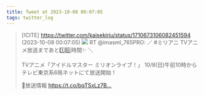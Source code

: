 ```yaml
---
title: Tweet at 2023-10-08 00:07:05
tags: twitter_log
---
```


> [!CITE] https://twitter.com/kaisekiriu/status/1710673106082451594 (2023-10-08 00:07:05)
> ![](https://twitter.com/kaisekiriu/status/1710673106082451594)
> RT @imasml_765PRO: ／
> #ミリアニ
> TVアニメ放送まであと1️⃣0️⃣時間✨
> ＼
> 
> TVアニメ「アイドルマスター ミリオンライブ！」
> 10/8(日)午前10時から
> テレビ東京系6局ネットにて放送開始！
> 
> 🦋放送情報
> https://t.co/bqTSxLz7B…
